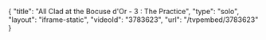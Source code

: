 {
    "title": "All Clad at the Bocuse d'Or - 3 : The Practice",
    "type": "solo",
    "layout": "iframe-static",
    "videoId": "3783623",
    "url": "\/tvpembed\/3783623"
}